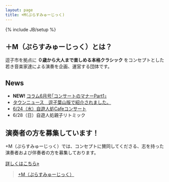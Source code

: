 ```yaml
---
layout: page
title: +M(ぷらすみゅーじっく)
---
```

{% include JB/setup %}

<div id="fb-root"></div>
<script>(function(d, s, id) {
  var js, fjs = d.getElementsByTagName(s)[0];
  if (d.getElementById(id)) return;
  js = d.createElement(s); js.id = id;
  js.src = "//connect.facebook.net/en_US/sdk.js#xfbml=1&version=v2.3";
  fjs.parentNode.insertBefore(js, fjs);
}(document, 'script', 'facebook-jssdk'));</script>

## ＋M（ぷらすみゅーじっく）とは？
逗子市を拠点に __０歳から大人まで楽しめる本格クラシック__ をコンセプトとした若き音楽家達による演奏を企画、運営する団体です。

<div class="row">
  <div class="col-xs-12 col-sm-6">
    <h2 id="news">News</h2>
    <ul id="newslist">
      <li><strong>NEW!</strong> <a href="{{ BASE_PATH }}/2015/06/concert_manner_part1/">コラム6月号｢コンサートのマナーPart1｣</a></li>
      <li><a href="http://www.townnews.co.jp/0503/2015/05/15/283567.html">タウンニュース　逗子葉山版で紹介されました。</a></li>
      <li><a href="{{ BASE_PATH }}/concert.html#coming-up"> 6/24（水）自遊人処Cafeコンサート </a></li>
      <li>6/28（日）自遊人処親子リトミック</li>
    </ul>
    <h2> 演奏者の方を募集しています！</h2>
    <p>+M（ぷらすみゅーじっく）では、コンセプトに賛同してくださる、志を持った演奏者および伴奏者の方を募集しております。</p>
      <a class="btn btn-default" href="{{ post.url | prepend: site.baseurl }}" role="button">詳しくはこちら»</a>
  </div>
  <div class="col-xs-12 col-sm-6">
    <div class="fb-page" data-href="https://www.facebook.com/plusmusic.zushi" data-small-header="true" data-adapt-container-width="true" data-hide-cover="true" data-show-facepile="false" data-show-posts="true"><div class="fb-xfbml-parse-ignore"><blockquote cite="https://www.facebook.com/plusmusic.zushi"><a href="https://www.facebook.com/plusmusic.zushi">+M（ぷらすみゅーじっく）</a></blockquote></div></div>
  </div>
</div>

